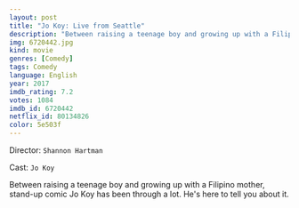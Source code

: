 ```yaml
---
layout: post
title: "Jo Koy: Live from Seattle"
description: "Between raising a teenage boy and growing up with a Filipino mother, stand-up comic Jo Koy has been through a lot. He's here to tell you about it..."
img: 6720442.jpg
kind: movie
genres: [Comedy]
tags: Comedy 
language: English
year: 2017
imdb_rating: 7.2
votes: 1084
imdb_id: 6720442
netflix_id: 80134826
color: 5e503f
---
```

Director: `Shannon Hartman`  

Cast: `Jo Koy` 

Between raising a teenage boy and growing up with a Filipino mother, stand-up comic Jo Koy has been through a lot. He's here to tell you about it.